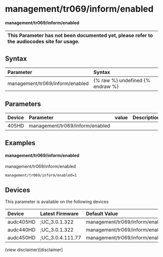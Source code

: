 ﻿---
description: management/tr069/inform/enabled
search: false
---

# management/tr069/inform/enabled

#### management/tr069/inform/enabled


| This Parameter has not been documented yet, please refer to the audiocodes site for usage.  |
| :--- |

## Syntax
| Parameter | Syntax |
| :--- | :--- |
|management/tr069/inform/enabled | {% raw %} undefined {% endraw %} |

## Parameters
|Device|Parameter|value|Description|
|:---|:---|:---|:---|
| 405HD | management/tr069/inform/enabled |  |  |

## Examples
#### management/tr069/inform/enabled

management/tr069/inform/enabled

```
management/tr069/inform/enabled=1
```

## Devices
This parameter is available on the following devices

| Device | Latest Firmware | Default Value |
|:---|:---|:---|
| audc405HD | ;UC_3.0.1.322 | management/tr069/inform/enabled=1 
| audc440HD | ;UC_3.0.1.322 | management/tr069/inform/enabled=1 
| audc450HD | ;UC_3.0.4.111.77 | management/tr069/inform/enabled=1 

(view disclaimer)[disclaimer]
